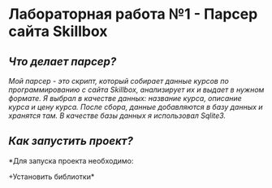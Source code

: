 # Лабораторная работа №1 - Парсер сайта Skillbox

## *Что делает парсер?*
*Мой парсер - это скрипт, который собирает данные курсов по программированию с сайта  Skillbox, анализирует их и выдает в нужном формате. Я выбрал в качестве данных: название курса, описание курса и цену курса. После сбора, данные добавляются в базу данных и хранятся там. В качестве базы данных я использовал  Sqlite3.*

## *Как запустить проект?*
*Для запуска проекта необходимо:

+Установить библиотки*
